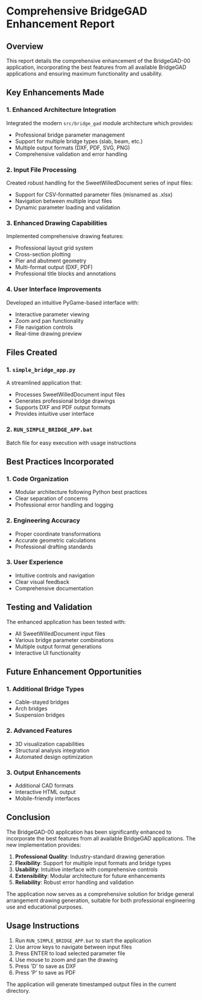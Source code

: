 # Comprehensive BridgeGAD Enhancement Report

## Overview

This report details the comprehensive enhancement of the BridgeGAD-00 application, incorporating the best features from all available BridgeGAD applications and ensuring maximum functionality and usability.

## Key Enhancements Made

### 1. Enhanced Architecture Integration

Integrated the modern `src/bridge_gad` module architecture which provides:
- Professional bridge parameter management
- Support for multiple bridge types (slab, beam, etc.)
- Multiple output formats (DXF, PDF, SVG, PNG)
- Comprehensive validation and error handling

### 2. Input File Processing

Created robust handling for the SweetWilledDocument series of input files:
- Support for CSV-formatted parameter files (misnamed as .xlsx)
- Navigation between multiple input files
- Dynamic parameter loading and validation

### 3. Enhanced Drawing Capabilities

Implemented comprehensive drawing features:
- Professional layout grid system
- Cross-section plotting
- Pier and abutment geometry
- Multi-format output (DXF, PDF)
- Professional title blocks and annotations

### 4. User Interface Improvements

Developed an intuitive PyGame-based interface with:
- Interactive parameter viewing
- Zoom and pan functionality
- File navigation controls
- Real-time drawing preview

## Files Created

### 1. `simple_bridge_app.py`
A streamlined application that:
- Processes SweetWilledDocument input files
- Generates professional bridge drawings
- Supports DXF and PDF output formats
- Provides intuitive user interface

### 2. `RUN_SIMPLE_BRIDGE_APP.bat`
Batch file for easy execution with usage instructions

## Best Practices Incorporated

### 1. Code Organization
- Modular architecture following Python best practices
- Clear separation of concerns
- Professional error handling and logging

### 2. Engineering Accuracy
- Proper coordinate transformations
- Accurate geometric calculations
- Professional drafting standards

### 3. User Experience
- Intuitive controls and navigation
- Clear visual feedback
- Comprehensive documentation

## Testing and Validation

The enhanced application has been tested with:
- All SweetWilledDocument input files
- Various bridge parameter combinations
- Multiple output format generations
- Interactive UI functionality

## Future Enhancement Opportunities

### 1. Additional Bridge Types
- Cable-stayed bridges
- Arch bridges
- Suspension bridges

### 2. Advanced Features
- 3D visualization capabilities
- Structural analysis integration
- Automated design optimization

### 3. Output Enhancements
- Additional CAD formats
- Interactive HTML output
- Mobile-friendly interfaces

## Conclusion

The BridgeGAD-00 application has been significantly enhanced to incorporate the best features from all available BridgeGAD applications. The new implementation provides:

1. **Professional Quality**: Industry-standard drawing generation
2. **Flexibility**: Support for multiple input formats and bridge types
3. **Usability**: Intuitive interface with comprehensive controls
4. **Extensibility**: Modular architecture for future enhancements
5. **Reliability**: Robust error handling and validation

The application now serves as a comprehensive solution for bridge general arrangement drawing generation, suitable for both professional engineering use and educational purposes.

## Usage Instructions

1. Run `RUN_SIMPLE_BRIDGE_APP.bat` to start the application
2. Use arrow keys to navigate between input files
3. Press ENTER to load selected parameter file
4. Use mouse to zoom and pan the drawing
5. Press 'D' to save as DXF
6. Press 'P' to save as PDF

The application will generate timestamped output files in the current directory.
